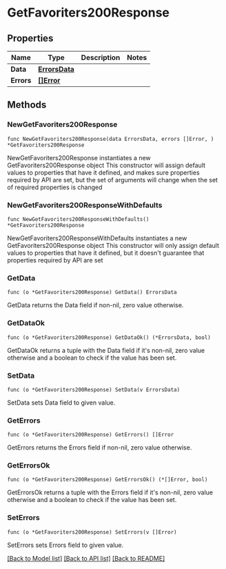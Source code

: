 # GetFavoriters200Response

## Properties

Name | Type | Description | Notes
------------ | ------------- | ------------- | -------------
**Data** | [**ErrorsData**](ErrorsData.md) |  | 
**Errors** | [**[]Error**](Error.md) |  | 

## Methods

### NewGetFavoriters200Response

`func NewGetFavoriters200Response(data ErrorsData, errors []Error, ) *GetFavoriters200Response`

NewGetFavoriters200Response instantiates a new GetFavoriters200Response object
This constructor will assign default values to properties that have it defined,
and makes sure properties required by API are set, but the set of arguments
will change when the set of required properties is changed

### NewGetFavoriters200ResponseWithDefaults

`func NewGetFavoriters200ResponseWithDefaults() *GetFavoriters200Response`

NewGetFavoriters200ResponseWithDefaults instantiates a new GetFavoriters200Response object
This constructor will only assign default values to properties that have it defined,
but it doesn't guarantee that properties required by API are set

### GetData

`func (o *GetFavoriters200Response) GetData() ErrorsData`

GetData returns the Data field if non-nil, zero value otherwise.

### GetDataOk

`func (o *GetFavoriters200Response) GetDataOk() (*ErrorsData, bool)`

GetDataOk returns a tuple with the Data field if it's non-nil, zero value otherwise
and a boolean to check if the value has been set.

### SetData

`func (o *GetFavoriters200Response) SetData(v ErrorsData)`

SetData sets Data field to given value.


### GetErrors

`func (o *GetFavoriters200Response) GetErrors() []Error`

GetErrors returns the Errors field if non-nil, zero value otherwise.

### GetErrorsOk

`func (o *GetFavoriters200Response) GetErrorsOk() (*[]Error, bool)`

GetErrorsOk returns a tuple with the Errors field if it's non-nil, zero value otherwise
and a boolean to check if the value has been set.

### SetErrors

`func (o *GetFavoriters200Response) SetErrors(v []Error)`

SetErrors sets Errors field to given value.



[[Back to Model list]](../README.md#documentation-for-models) [[Back to API list]](../README.md#documentation-for-api-endpoints) [[Back to README]](../README.md)



